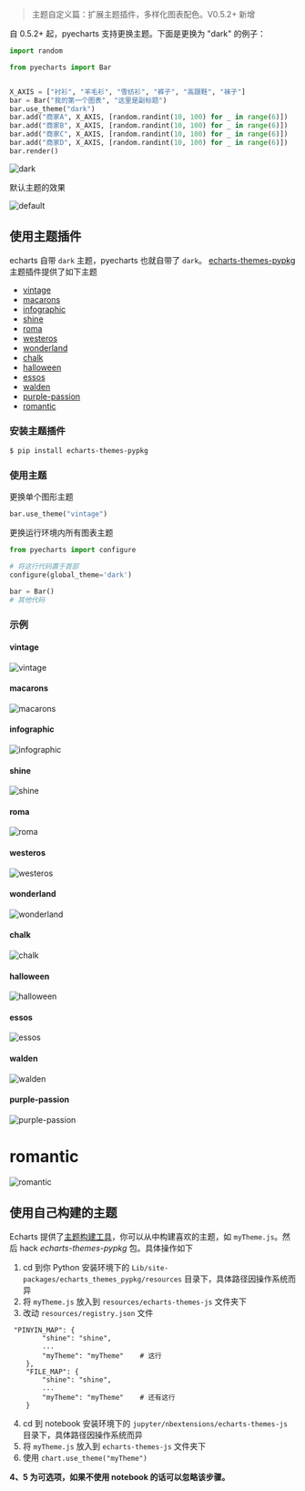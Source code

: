 > 主题自定义篇：扩展主题插件，多样化图表配色。V0.5.2+ 新增

自 0.5.2+ 起，pyecharts 支持更换主题。下面是更换为 "dark" 的例子：

```python
import random

from pyecharts import Bar


X_AXIS = ["衬衫", "羊毛衫", "雪纺衫", "裤子", "高跟鞋", "袜子"]
bar = Bar("我的第一个图表", "这里是副标题")
bar.use_theme("dark")
bar.add("商家A", X_AXIS, [random.randint(10, 100) for _ in range(6)])
bar.add("商家B", X_AXIS, [random.randint(10, 100) for _ in range(6)])
bar.add("商家C", X_AXIS, [random.randint(10, 100) for _ in range(6)])
bar.add("商家D", X_AXIS, [random.randint(10, 100) for _ in range(6)])
bar.render()
```
![dark](https://user-images.githubusercontent.com/19553554/39868563-c136646a-548c-11e8-87c2-dbf7ae85e844.png)

默认主题的效果

![default](https://user-images.githubusercontent.com/19553554/39868566-c20b699e-548c-11e8-861f-5a1b063434c3.png)


## 使用主题插件

echarts 自带 `dark` 主题，pyecharts 也就自带了 `dark`。 [echarts-themes-pypkg](https://github.com/pyecharts/echarts-themes-pypkg) 主题插件提供了如下主题

* [vintage](#vintage)
* [macarons](#macarons)
* [infographic](#infographic)
* [shine](#shine)
* [roma](#roma)
* [westeros](#westeros)
* [wonderland](#wonderland)
* [chalk](#chalk)
* [halloween](#halloween)
* [essos](#essos)
* [walden](#walden)
* [purple-passion](#purple-passion)
* [romantic](#romantic)


### 安装主题插件

```shell
$ pip install echarts-themes-pypkg
```

### 使用主题

更换单个图形主题
```python
bar.use_theme("vintage")
```

更换运行环境内所有图表主题
```python
from pyecharts import configure

# 将这行代码置于首部
configure(global_theme='dark')

bar = Bar()
# 其他代码
```

### 示例

#### vintage

![vintage](https://user-images.githubusercontent.com/19553554/39868887-1bed3ae0-548e-11e8-99f5-8440ea578080.png)

#### macarons

![macarons](https://user-images.githubusercontent.com/19553554/39868570-c3563a0e-548c-11e8-9795-e0ebea18853f.png)

#### infographic

![infographic](https://user-images.githubusercontent.com/19553554/39868564-c1884dac-548c-11e8-9009-f61162759be3.png)

#### shine

![shine](https://user-images.githubusercontent.com/19553554/39868565-c1c8951a-548c-11e8-8351-2973cce47679.png)

#### roma

![roma](https://user-images.githubusercontent.com/19553554/39868568-c2c7b798-548c-11e8-9de8-3d3ae148f172.png)

#### westeros

![westeros](https://user-images.githubusercontent.com/19553554/43997578-077ff444-9e12-11e8-947b-9b37b279e99f.png)

#### wonderland

![wonderland](https://user-images.githubusercontent.com/19553554/43997583-31b32b8c-9e12-11e8-8f39-4ef027e7a223.png)

#### chalk

![chalk](https://user-images.githubusercontent.com/19553554/43997593-6835b652-9e12-11e8-98ff-1894c4475b5a.png)

#### halloween

![halloween](https://user-images.githubusercontent.com/19553554/43997599-97fcc038-9e12-11e8-878d-0a9a538ad75e.png)

#### essos

![essos](https://user-images.githubusercontent.com/19553554/43997602-c0ce6390-9e12-11e8-94ba-5215b9e2c85b.png)

#### walden

![walden](https://user-images.githubusercontent.com/19553554/43997620-3868a01e-9e13-11e8-84d5-79e998051170.png)

#### purple-passion

![purple-passion](https://user-images.githubusercontent.com/19553554/43997624-56ed56e2-9e13-11e8-95be-8815e1bdf0e5.png)

# romantic

![romantic](https://user-images.githubusercontent.com/19553554/44029175-eef6f170-9f2e-11e8-82cb-b60a39b28762.png)



## 使用自己构建的主题

Echarts 提供了[主题构建工具](http://echarts.baidu.com/theme-builder/)，你可以从中构建喜欢的主题，如 `myTheme.js`。然后 hack *echarts-themes-pypkg* 包。具体操作如下

1. cd 到你 Python 安装环境下的 `Lib/site-packages/echarts_themes_pypkg/resources` 目录下，具体路径因操作系统而异
2. 将 `myTheme.js` 放入到 `resources/echarts-themes-js` 文件夹下
3. 改动 `resources/registry.json` 文件

```
 "PINYIN_MAP": {
        "shine": "shine",
        ...
        "myTheme": "myTheme"    # 这行
    },
    "FILE_MAP": {
        "shine": "shine",
        ...
        "myTheme": "myTheme"    # 还有这行
    }
```
4. cd 到 notebook 安装环境下的 `jupyter/nbextensions/echarts-themes-js` 目录下，具体路径因操作系统而异
5. 将 `myTheme.js` 放入到 `echarts-themes-js` 文件夹下
6. 使用 `chart.use_theme("myTheme")`

**4、5 为可选项，如果不使用 notebook 的话可以忽略该步骤。**
